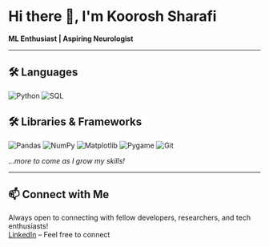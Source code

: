 # Hi there 👋, I'm Koorosh Sharafi
**ML Enthusiast | Aspiring Neurologist**

---

## 🛠 Languages
![Python](https://img.shields.io/badge/Python-3776AB?style=for-the-badge&logo=python&logoColor=white)
![SQL](https://img.shields.io/badge/SQL-4479A1?style=for-the-badge&logo=postgresql&logoColor=white)

## 🛠 Libraries & Frameworks
![Pandas](https://img.shields.io/badge/pandas-150458?style=for-the-badge&logo=pandas&logoColor=white)
![NumPy](https://img.shields.io/badge/numpy-013243?style=for-the-badge&logo=numpy&logoColor=white)
![Matplotlib](https://img.shields.io/badge/matplotlib-11557c?style=for-the-badge&logo=plotly&logoColor=white) 
![Pygame](https://img.shields.io/badge/pygame-0a0a0a?style=for-the-badge&logo=python&logoColor=white)
![Git](https://img.shields.io/badge/Git-F05032?style=for-the-badge&logo=git&logoColor=white)

*...more to come as I grow my skills!*

---

## 📫 Connect with Me
Always open to connecting with fellow developers, researchers, and tech enthusiasts!  
[LinkedIn](https://www.linkedin.com/in/koorosh-sharafi) – Feel free to connect



